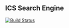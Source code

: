 ICS Search Engine
-----------
[![Build Status](https://api.travis-ci.org/vivekpn/ICS_Search_Engine.svg?branch=master)](https://travis-ci.org/vivekpn/ICS_Search_Engine/)

